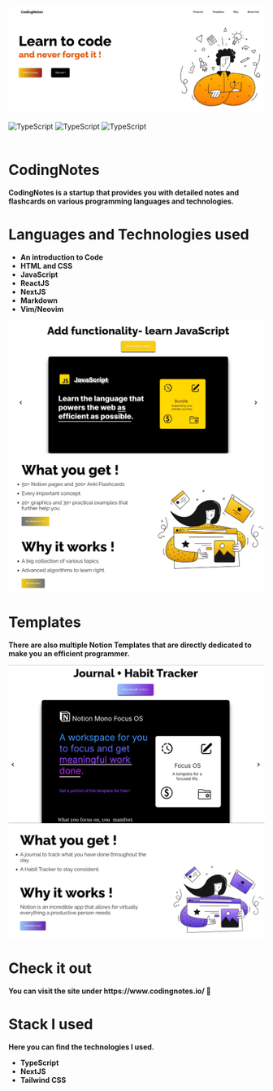  ![First](/assets//readme1.jpg?raw=true)

<div > 

  <img src="https://img.shields.io/github/directory-file-count/sudofinn/codingnotes" title="Typescript" alt="TypeScript" width="60" height="20"/>


  <img src="https://img.shields.io/github/languages/top/sudofinn/codingnotes" title="Typescript" alt="TypeScript" width="100" height="20"/>


  <img src="https://img.shields.io/github/package-json/v/sudofinn/codingnotes/master" title="Typescript" alt="TypeScript" width="120" height="20"/>


</div>



<h1 style="margin-top:60px; font-weight:bolder  "> CodingNotes  </h1>
<p style="font-weight: bolder">CodingNotes is a startup that provides you with detailed notes 
and flashcards on various programming languages and technologies. </p>

<h1 style="margin-top:40px; font-weight:bolder"> Languages and Technologies used </h1>

<ul style="font-weight:bolder">
<li>An introduction to Code </li>
<li>HTML and CSS </li>
<li>JavaScript </li>
<li>ReactJS </li>
<li>NextJS </li>
<li>Markdown </li>
<li>Vim/Neovim </li>

 </ul>

![First](/assets//readme2.jpg?raw=true)
![First](/assets//readme3.jpg?raw=true)




<h1 style="margin-top:40px; font-weight:bolder"> Templates </h1>
<p style="font-weight:bolder">There are also multiple Notion Templates that are directly dedicated to make you an efficient programmer. </p>

![First](/assets//readme4.jpg?raw=true)
![First](/assets//readme5.jpg?raw=true)


<h1 style="margin-top:40px; font-weight:bolder" > Check it out</h1>
<p style="font-weight:bolder">You can visit the site under https://www.codingnotes.io/ 🚀 </p>



<h1 style="margin-top:40px; font-weight:bolder"> Stack I used </h1>
<p style="font-weight:bolder"> Here you can find the technologies I used. </p>


<ul style="font-weight:bolder">

<li>TypeScript</li>
<li> NextJS</li>
<li>Tailwind CSS </li>

 </ul>






